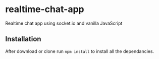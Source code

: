 # realtime-chat-app
Realtime chat app using socket.io and vanilla JavaScript


## Installation 
After download or clone run `npm install` to install all the dependancies.

